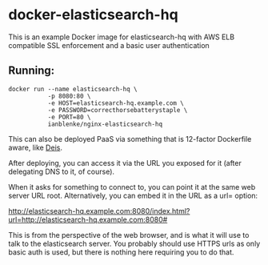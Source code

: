 # docker-elasticsearch-hq

This is an example Docker image for elasticsearch-hq with AWS ELB compatible SSL enforcement and a basic user authentication

## Running:

```console
docker run --name elasticsearch-hq \
           -p 8080:80 \
           -e HOST=elasticsearch-hq.example.com \
           -e PASSWORD=correcthorsebatterystaple \
           -e PORT=80 \
           ianblenke/nginx-elasticsearch-hq
```

This can also be deployed PaaS via something that is 12-factor Dockerfile aware, like [Deis](http://deis.io).

After deploying, you can access it via the URL you exposed for it (after delegating DNS to it, of course).

When it asks for something to connect to, you can point it at the same web server URL root. Alternatively, you can embed it in the URL as a url= option:

http://elasticsearch-hq.example.com:8080/index.html?url=http://elasticsearch-hq.example.com:8080#

This is from the perspective of the web browser, and is what it will use to talk to the elasticsearch server. You probably should use HTTPS urls as only basic auth is used, but there is nothing here requiring you to do that.
